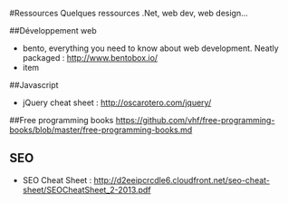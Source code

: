 #Ressources
Quelques ressources .Net, web dev, web design...

##Développement web
- bento, everything you need to know about web development. Neatly packaged : http://www.bentobox.io/
- item

##Javascript
- jQuery cheat sheet : http://oscarotero.com/jquery/

##Free programming books
https://github.com/vhf/free-programming-books/blob/master/free-programming-books.md

## SEO
- SEO Cheat Sheet : http://d2eeipcrcdle6.cloudfront.net/seo-cheat-sheet/SEOCheatSheet_2-2013.pdf
